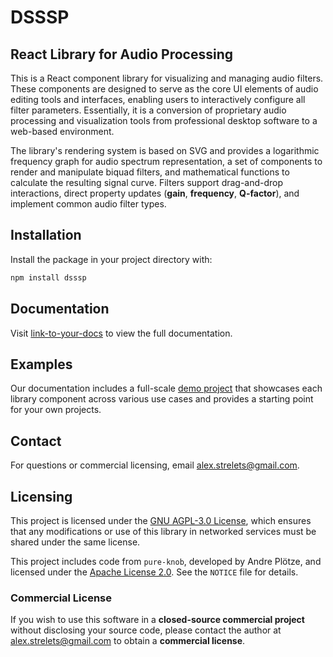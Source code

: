 # DSSSP

## React Library for Audio Processing

This is a React component library for visualizing and managing audio filters. These components are designed to serve as the core UI elements of audio editing tools and interfaces, enabling users to interactively configure all filter parameters. Essentially, it is a conversion of proprietary audio processing and visualization tools from professional desktop software to a web-based environment.

The library's rendering system is based on SVG and provides a logarithmic frequency graph for audio spectrum representation, a set of components to render and manipulate biquad filters, and mathematical functions to calculate the resulting signal curve. Filters support drag-and-drop interactions, direct property updates (**gain**, **frequency**, **Q-factor**), and implement common audio filter types.

## Installation

Install the package in your project directory with:

```bash
npm install dsssp
```

## Documentation

Visit [link-to-your-docs](link-to-your-docs) to view the full documentation.

## Examples

Our documentation includes a full-scale [demo project](link-to-your-demo) that showcases each library component across various use cases and provides a starting point for your own projects.

## Contact

For questions or commercial licensing, email [alex.strelets@gmail.com](mailto:alex.strelets@gmail.com).

## Licensing

This project is licensed under the [GNU AGPL-3.0 License](LICENSE), which ensures that any modifications or use of this library in networked services must be shared under the same license.

This project includes code from `pure-knob`, developed by Andre Plötze, and licensed under the [Apache License 2.0](https://www.apache.org/licenses/LICENSE-2.0). See the `NOTICE` file for details.

### Commercial License

If you wish to use this software in a **closed-source commercial project** without disclosing your source code, please contact the author at [alex.strelets@gmail.com](mailto:alex.strelets@gmail.com) to obtain a **commercial license**.
